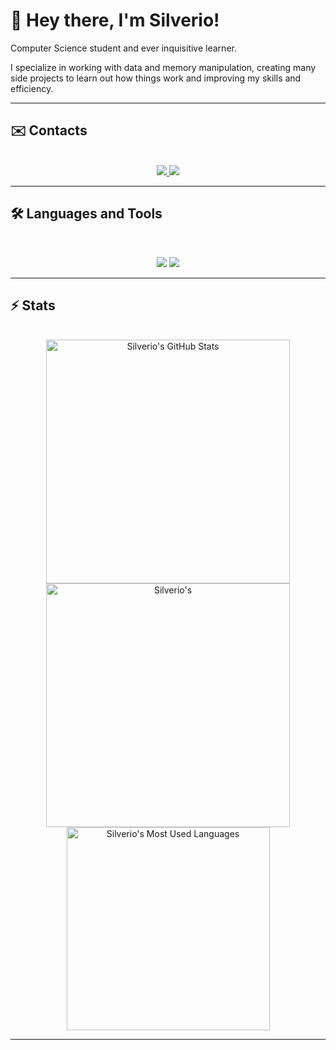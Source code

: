 # 👋 Hey there, I'm Silverio!
Computer Science student and ever inquisitive learner.

I specialize in working with data and memory manipulation, creating many side projects to learn out how things work and improving my skills and efficiency.

<hr>

## ✉️ Contacts
<br>

<div align="center">
  <a href="silverio.a.mirao@gmail.com">
    <img src="https://img.shields.io/badge/Gmail-333333?style=for-the-badge&logo=gmail&logoColor=red" />
  </a>
  <a href="https://linkedin.com/in/silverio-a-mirao" target="_blank">
    <img src="https://img.shields.io/badge/LinkedIn-0077B5?style=for-the-badge&logo=linkedin&logoColor=white" target="_blank" />
  </a>
</div>

<hr>

## 🛠️ Languages and Tools

<br>

<p align="center">
  <img src="https://skillicons.dev/icons?i=java,c,python" />
  <img src="https://skillicons.dev/icons?i=html,css,js,git,postman" />
</p>

<hr>

## ⚡️ Stats

<br>

<div align=center>
  <img width=390 src="https://github-readme-stats.vercel.app/api?username=smirao&theme=transparent&count_private=true&show_icons=true&rank_icon=github&locale=en" alt="Silverio's GitHub Stats" />
  <img width=390 src="https://github-readme-streak-stats.herokuapp.com/?user=smirao&theme=transparent&count_private=true&border_radius=10&locale=en" alt="Silverio's" />
  <img width=325 src="https://github-readme-stats.vercel.app/api/top-langs?username=smirao&theme=transparent&layout=donut&hide=css&langs_count=8&border_radius=10&show_icons=true&locale=en" alt="Silverio's Most Used Languages" />
</div>

<hr>
